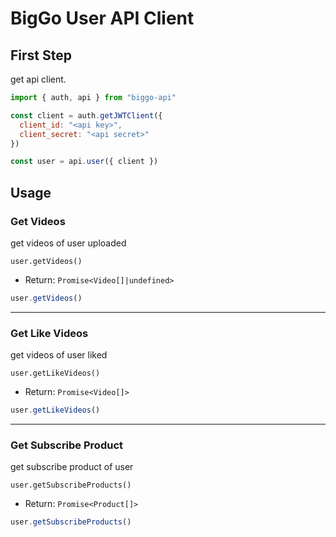 # BigGo User API Client

## First Step

get api client.

```js
import { auth, api } from "biggo-api"

const client = auth.getJWTClient({
  client_id: "<api key>",
  client_secret: "<api secret>"
})

const user = api.user({ client })
```

## Usage

### Get Videos

get videos of user uploaded

`user.getVideos()`
* Return: `Promise<Video[]|undefined>`

```js
user.getVideos()
```

---

### Get Like Videos

get videos of user liked

`user.getLikeVideos()`

* Return: `Promise<Video[]>`

```js
user.getLikeVideos()
```

---

### Get Subscribe Product

get subscribe product of user

`user.getSubscribeProducts()`
* Return: `Promise<Product[]>`

```js
user.getSubscribeProducts()
```
